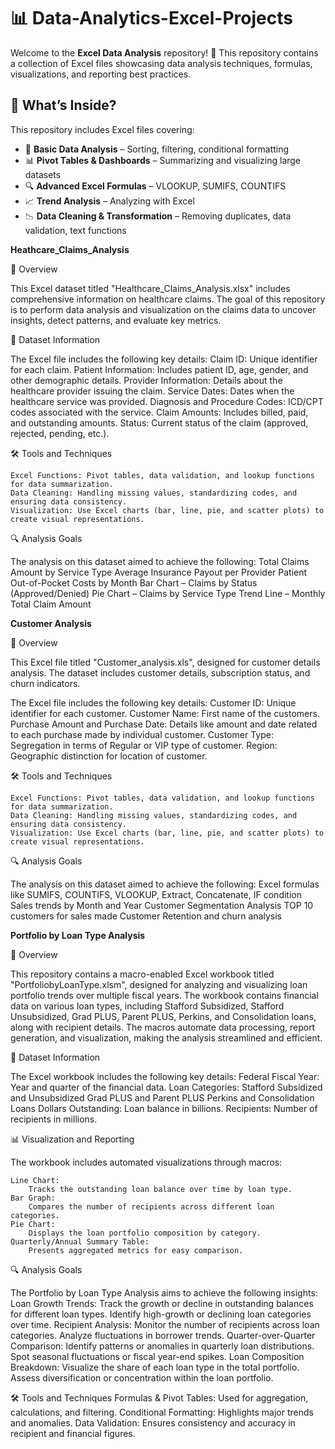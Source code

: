 # 📊 Data-Analytics-Excel-Projects  

Welcome to the **Excel Data Analysis** repository! 🚀 This repository contains a collection of Excel files showcasing data analysis techniques, formulas, visualizations, and reporting best practices.  

## 📌 What’s Inside?  
This repository includes Excel files covering:  
- 📂 **Basic Data Analysis** – Sorting, filtering, conditional formatting  
- 📊 **Pivot Tables & Dashboards** – Summarizing and visualizing large datasets  
- 🔍 **Advanced Excel Formulas** – VLOOKUP, SUMIFS, COUNTIFS  
- 📈 **Trend Analysis** – Analyzing with Excel  
- 📉 **Data Cleaning & Transformation** – Removing duplicates, data validation, text functions  
 
**Heathcare_Claims_Analysis**

📝 Overview

This Excel dataset titled "Healthcare_Claims_Analysis.xlsx" includes comprehensive information on healthcare claims. The goal of this repository is to perform data analysis and visualization on the claims data to uncover insights, detect patterns, and evaluate key metrics.

📂 Dataset Information

The Excel file includes the following key details:
    Claim ID: Unique identifier for each claim.
    Patient Information: Includes patient ID, age, gender, and other demographic details.
    Provider Information: Details about the healthcare provider issuing the claim.
    Service Dates: Dates when the healthcare service was provided.
    Diagnosis and Procedure Codes: ICD/CPT codes associated with the service.
    Claim Amounts: Includes billed, paid, and outstanding amounts.
    Status: Current status of the claim (approved, rejected, pending, etc.).
    
🛠️ Tools and Techniques

    Excel Functions: Pivot tables, data validation, and lookup functions for data summarization.
    Data Cleaning: Handling missing values, standardizing codes, and ensuring data consistency.
    Visualization: Use Excel charts (bar, line, pie, and scatter plots) to create visual representations.

🔍 Analysis Goals

The analysis on this dataset aimed to achieve the following:
    Total Claims Amount by Service Type
    Average Insurance Payout per Provider
    Patient Out-of-Pocket Costs by Month
    Bar Chart – Claims by Status (Approved/Denied)
    Pie Chart – Claims by Service Type
    Trend Line – Monthly Total Claim Amount


**Customer Analysis**

📝 Overview

This Excel file titled "Customer_analysis.xls", designed for customer details analysis. The dataset includes customer details, subscription status, and churn indicators.

The Excel file includes the following key details:
    Customer ID: Unique identifier for each customer.
    Customer Name: First name of the customers.
    Purchase Amount and Purchase Date: Details like amount and date related to each purchase made by individual customer.
    Customer Type: Segregation in terms of Regular or VIP type of customer.
    Region: Geographic distinction for location of customer.
    
🛠️ Tools and Techniques

    Excel Functions: Pivot tables, data validation, and lookup functions for data summarization.
    Data Cleaning: Handling missing values, standardizing codes, and ensuring data consistency.
    Visualization: Use Excel charts (bar, line, pie, and scatter plots) to create visual representations.

🔍 Analysis Goals

   The analysis on this dataset aimed to achieve the following:
    Excel formulas like SUMIFS, COUNTIFS, VLOOKUP, Extract, Concatenate, IF condition
    Sales trends by Month and Year
    Customer Segmentation Analysis
    TOP 10 customers for sales made
    Customer Retention and churn analysis


**Portfolio by Loan Type Analysis**

📝 Overview

This repository contains a macro-enabled Excel workbook titled "PortfoliobyLoanType.xlsm", designed for analyzing and visualizing loan portfolio trends over multiple fiscal years. The workbook contains financial data on various loan types, including Stafford Subsidized, Stafford Unsubsidized, Grad PLUS, Parent PLUS, Perkins, and Consolidation loans, along with recipient details. The macros automate data processing, report generation, and visualization, making the analysis streamlined and efficient.

📂 Dataset Information

The Excel workbook includes the following key details:
    Federal Fiscal Year: Year and quarter of the financial data.
    Loan Categories:
        Stafford Subsidized and Unsubsidized
        Grad PLUS and Parent PLUS
        Perkins and Consolidation Loans
    Dollars Outstanding: Loan balance in billions.
    Recipients: Number of recipients in millions.
       
📊 Visualization and Reporting

The workbook includes automated visualizations through macros:

    Line Chart:
        Tracks the outstanding loan balance over time by loan type.
    Bar Graph:
        Compares the number of recipients across different loan categories.
    Pie Chart:
        Displays the loan portfolio composition by category.
    Quarterly/Annual Summary Table:
        Presents aggregated metrics for easy comparison.

 🔍 Analysis Goals
 
The Portfolio by Loan Type Analysis aims to achieve the following insights:
    Loan Growth Trends:
        Track the growth or decline in outstanding balances for different loan types.
        Identify high-growth or declining loan categories over time.
    Recipient Analysis:
        Monitor the number of recipients across loan categories.
        Analyze fluctuations in borrower trends.
    Quarter-over-Quarter Comparison:
        Identify patterns or anomalies in quarterly loan distributions.
        Spot seasonal fluctuations or fiscal year-end spikes.
    Loan Composition Breakdown:
        Visualize the share of each loan type in the total portfolio.
        Assess diversification or concentration within the loan portfolio.

🛠️ Tools and Techniques
    Formulas & Pivot Tables: Used for aggregation, calculations, and filtering.
    Conditional Formatting: Highlights major trends and anomalies.
    Data Validation: Ensures consistency and accuracy in recipient and financial figures.
